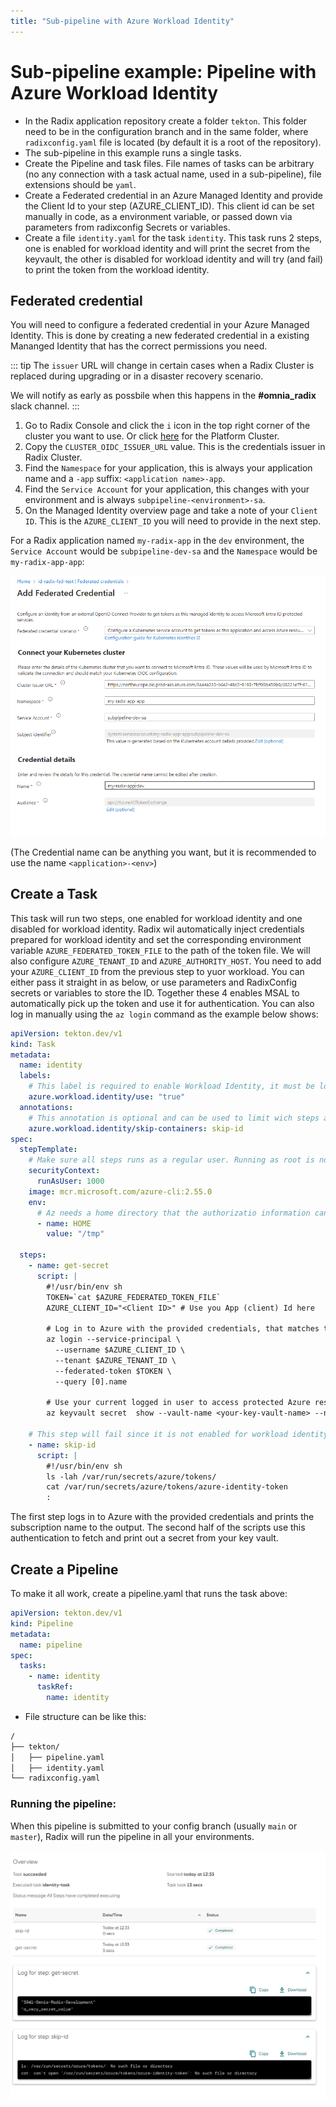 ```yaml
---
title: "Sub-pipeline with Azure Workload Identity"
---
```


# Sub-pipeline example: Pipeline with Azure Workload Identity

* In the Radix application repository create a folder `tekton`. This folder need to be in the configuration branch and in the same folder, where `radixconfig.yaml` file is located (by default it is a root of the repository).
* The sub-pipeline in this example runs a single tasks.
* Create the Pipeline and task files. File names of tasks can be arbitrary (no any connection with a task actual name, used in a sub-pipeline), file extensions should be `yaml`.
* Create a Federated credential in an Azure Managed Identity and provide the Client Id to your step (AZURE_CLIENT_ID). This client id can be set manually in code, as a environment variable, or passed down via parameters from radixconfig Secrets or variables.
* Create a file `identity.yaml` for the task `identity`. This task runs 2 steps, one is enabled for workload identity and will print the secret from the keyvault,
  the other is disabled for workload identity and will try (and fail) to print the token from the workload identity.

## Federated credential

You will need to configure a federated credential in your Azure Managed Identity. This is done by creating a new federated credential in a existing Mananged Identity that has the correct permissions you need.

::: tip
The `issuer` URL will change in certain cases when a Radix Cluster is replaced during upgrading or in a disaster recovery scenario.

We will notify as early as possbile when this happens in the **#omnia_radix** slack channel.
:::

1. Go to Radix Console and click the `i` icon in the top right corner of the cluster you want to use. Or click [here](https://console.radix.equinor.com/about) for the Platform Cluster.
2. Copy the `CLUSTER_OIDC_ISSUER_URL` value. This is the credentials issuer in Radix Cluster.
3. Find the `Namespace` for your application, this is always your application name and a `-app` suffix: `<application name>-app`.
4. Find the `Service Account` for your application, this changes with your environment and is always `subpipeline-<environment>-sa`.
5. On the Managed Identity overview page and take a note of your `Client ID`. This is the `AZURE_CLIENT_ID` you will need to provide in the next step.

For a Radix application named `my-radix-app` in the `dev` environment, the `Service Account` would be `subpipeline-dev-sa` and the `Namespace` would be `my-radix-app-app`:

![Federated Credentials](./example-pipeline-with-azure-workload-identity-federated-credential.png "Example of federated credentials")

(The Credential name can be anything you want, but it is recommended to use the name `<application>-<env>`)

## Create a Task

This task will run two steps, one enabled for workload identity and one disabled for workload identity.
Radix wil automatically inject credentials prepared for workload identity and set the corresponding environment variable `AZURE_FEDERATED_TOKEN_FILE` to the path of the token file.
We will also configure `AZURE_TENANT_ID` and `AZURE_AUTHORITY_HOST`. You need to add your `AZURE_CLIENT_ID` from the previous step to yuor workload. 
You can either pass it straight in as below, or use parameters and RadixConfig secrets or variables to store the ID. 
Together these 4 enables MSAL to automatically pick up the token and use it for authentication. You can also log in manually using the `az login` command as the example below shows:

```yaml
apiVersion: tekton.dev/v1
kind: Task
metadata:
  name: identity
  labels:
    # This label is required to enable Workload Identity, it must be lowercase
    azure.workload.identity/use: "true"
  annotations:
    # This annotation is optional and can be used to limit wich steps are enabled for workload identity
    azure.workload.identity/skip-containers: skip-id
spec:
  stepTemplate:
    # Make sure all steps runs as a regular user. Running as root is not allowed
    securityContext:
      runAsUser: 1000
    image: mcr.microsoft.com/azure-cli:2.55.0
    env:
      # Az needs a home directory that the authorizatio information can be stored in
      - name: HOME
        value: "/tmp"

  steps:
    - name: get-secret
      script: |
        #!/usr/bin/env sh
        TOKEN=`cat $AZURE_FEDERATED_TOKEN_FILE`
        AZURE_CLIENT_ID="<Client ID>" # Use you App (client) Id here

        # Log in to Azure with the provided credentials, that matches the configured ferated credential
        az login --service-principal \
          --username $AZURE_CLIENT_ID \
          --tenant $AZURE_TENANT_ID \
          --federated-token $TOKEN \
          --query [0].name

        # Use your current logged in user to access protected Azure resources
        az keyvault secret  show --vault-name <your-key-vault-name> --name <secret-name> --query value        

    # This step will fail since it is not enabled for workload identity
    - name: skip-id
      script: |
        #!/usr/bin/env sh
        ls -lah /var/run/secrets/azure/tokens/
        cat /var/run/secrets/azure/tokens/azure-identity-token
        :
```
The first step logs in to Azure with the provided credentials and prints the subscription name to the output.
The second half of the scripts use this authentication to fetch and print out a secret from your key vault.

## Create a Pipeline

To make it all work, create a pipeline.yaml that runs the task above:
```yaml
apiVersion: tekton.dev/v1
kind: Pipeline
metadata:
  name: pipeline
spec:
  tasks:
    - name: identity
      taskRef:
        name: identity

```

* File structure can be like this:

```sh
/
├── tekton/
│   ├── pipeline.yaml
│   ├── identity.yaml
└── radixconfig.yaml
```

### Running the pipeline:

When this pipeline is submitted to your config branch (usually `main` or `master`), Radix will run the pipeline in all your environments.

![Task output](./example-pipeline-with-azure-workload-identity-output.png "Example of task output")
